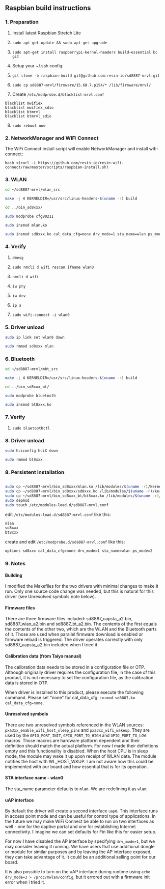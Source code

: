 Raspbian build instructions
---------------------------

### 1. Preparation

1. Install latest Raspbian Stretch Lite

2. `sudo apt-get update && sudo apt-get upgrade`

3. `sudo apt-get install raspberrypi-kernel-headers build-essential bc git`

4. Setup your ~/.ssh config

5. `git clone -b raspbian-build git@github.com:resin-io/sd8887-mrvl.git`

6. `sudo cp sd8887-mrvl/firmware/15.68.7.p154/* /lib/firmware/mrvl/`

7. Create `/etc/modprobe.d/blacklist-mrvl.conf`

```
blacklist mwifiex
blacklist mwifiex_sdio
blacklist btmrvl
blacklist btmrvl_sdio
```

8. `sudo reboot now`

### 2. NetworkManager and WiFi Connect

The WiFi Connect install script will enable NetworkManager and install wifi-connect:

`bash <(curl -L https://github.com/resin-io/resin-wifi-connect/raw/master/scripts/raspbian-install.sh)`

### 3. WLAN

```bash
cd ~/sd8887-mrvl/wlan_src

make -j 4 KERNELDIR=/usr/src/linux-headers-$(uname -r) build

cd ../bin_sd8xxx/

sudo modprobe cfg80211

sudo insmod mlan.ko

sudo insmod sd8xxx.ko cal_data_cfg=none drv_mode=1 sta_name=wlan ps_mode=2
```

### 4. Verify

1. `dmesg`

2. `sudo nmcli d wifi rescan ifname wlan0`

3. `nmcli d wifi`

4. `iw phy`

5. `iw dev`

6. `ip a`

7. `sudo wifi-connect -i wlan0`

### 5. Driver unload

```bash
sudo ip link set wlan0 down

sudo rmmod sd8xxx mlan
```

### 6. Bluetooth

```bash
cd ~/sd8887-mrvl/mbt_src

make -j 4 KERNELDIR=/usr/src/linux-headers-$(uname -r) build

cd ../bin_sd8xxx_bt/

sudo modprobe bluetooth

sudo insmod bt8xxx.ko
```

### 7. Verify

1. `sudo bluetoothctl`

### 8. Driver unload

```bash
sudo hciconfig hciX down

sudo rmmod bt8xxx
```

### 8. Persistent installation

```bash

sudo cp ~/sd8887-mrvl/bin_sd8xxx/mlan.ko /lib/modules/$(uname -r)/kernel/drivers/net/wireless/marvell/mlan.ko
sudo cp ~/sd8887-mrvl/bin_sd8xxx/sd8xxx.ko /lib/modules/$(uname -r)/kernel/drivers/net/wireless/marvell/sd8xxx.ko
sudo cp ~/sd8887-mrvl/bin_sd8xxx_bt/bt8xxx.ko /lib/modules/$(uname -r)/kernel/drivers/bluetooth
sudo depmod
sudo touch /etc/modules-load.d/sd8887-mrvl.conf
```

edit `/etc/modules-load.d/sd8887-mrvl.conf` like this:

```bash
mlan
sd8xxx
bt8xxx
```

create and edit `/etc/modprobe.d/sd8887-mrvl.conf` like this:

```bash
options sd8xxx cal_data_cfg=none drv_mode=1 sta_name=wlan ps_mode=2
```

### 9. Notes

#### Building

I modified the Makefiles for the two drivers with minimal changes to make it run.
Only one source code change was needed, but this is natural for this driver (see
Unresolved symbols note below).

#### Firmware files

There are three firmware files included: sd8887_uapsta_a2.bin, sd8887_wlan_a2.bin
and sd8887_bt_a2.bin. The contents of the first equals the contents of the other
two, which are the WLAN and the Bluetooth parts of it. Those are used when parallel
firmware download is enabled or firmware reload is triggered. The driver operates
correctly with only sd8887_uapsta_a2.bin included when I tried it.

#### Calibration data (from Taiyo manual)

The calibration data needs to be stored in a configuration file or OTP. Although
originally driver requires the configuration file, in the case of this product, it
is not necessary to set the configuration file, as the calibration data is stored
in OTP.

When driver is installed to this product, please execute the following command.
Please set "none" for cal_data_cfg: `insmod sd8887.ko cal_data_cfg=none`.

#### Unresolved symbols

There are two unresolved symbols referenced in the WLAN sources:
`pxa3xx_enable_wifi_host_sleep_pins` and `pxa3xx_wifi_wakeup`. They are used by
the `GPIO_PORT_INIT`, `GPIO_PORT_TO_HIGH` and `GPIO_PORT_TO_LOW` macros. Those
macros are hardware platform dependent and their definition should match the
actual platform. For now I made their definitions empty and this functionality
is disabled. When the host CPU is in sleep mode, the module may wake it up upon
receipt of WLAN data. The module notifies the host with WL_HOST_WKUP. I am not
aware how this could be implemented with our board and how essential that is
for its operation.

#### STA interface name - wlan0

The sta_name parameter defaults to `mlan`. We are redefining it as `wlan`.

#### uAP interface

By default the driver will create a second interface `uap0`. This interface runs
in access point mode and can be useful for control type of applications. In the
future we may make WiFi Connect be able to run on two interfaces as well - one
for the captive portal and one for establishing Internet connectivity. I imagine
we can set defaults for Fin like this for easier setup.

For now I have disabled the AP interface by specifying `drv_mode=1`, but we may
consider leaving it running. We have users that use additional dongle or module
for similar purposes and by leaving the AP interface exposed, they can take
advantage of it. It could be an additional selling point for our board.

It is also possible to turn on the uAP interface during runtime using `echo
drv_mode=3 > /proc/mwlan/config`, but it errored out with a firmware init error
when I tried it.
